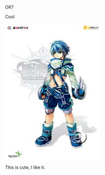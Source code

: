 OK?

Cool

<img height="441" width="311" src="a/b/c/.asset_e6ca30e9-b4b0-497d-873d-ad2f0a2242ca.jpg" />

This is cute, I like it.
